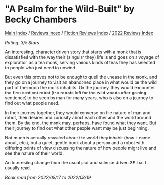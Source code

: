 # "A Psalm for the Wild-Built" by Becky Chambers

[Main Index](../../../README.md) / [Reviews Index](../../README.md) / [Fiction Reviews Index](../README.md) / [2022 Reviews Index](README.md)

*Rating: 3/5 Stars*

An interesting, character driven story that starts with a monk that is dissatisfied with the way their (singular they) life is and goes on a voyage of exploration as a tea monk, serving various kinds of teas they has selected to people who just need to unwind.

But even this proves not to be enough to quell the unease in the monk, and they go on a journey to visit an abandoned place in what would be the wild part of the moon the monk inhabits. On the journey, they would encounter the first sentient robot (the robots left for the wild woods after gaining sentience) to be seen by man for many years, who is also on a journey to find out what people need.

In their journey together, they would converse on the nature of man and robot, their desires and curiosity about each other and the world around them. By the end, the monk may, perhaps, have found what they want. But their journey to find out what other people want may be just beginning.

Not much is actually revealed about the world they inhabit (how it came about, etc.), but a quiet, gentle book about a person and a robot with differing points of view discussing the nature of how people might live and see the nature of their world.

An interesting change from the usual plot and science driven SF that I usually read.

*Book read from 2022/08/17 to 2022/08/19*
